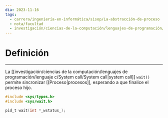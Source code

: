```yaml
---
dia: 2023-11-16
tags:
  - carrera/ingeniería-en-informática/sisop/La-abstracción-de-proceso
  - nota/facultad
  - investigación/ciencias-de-la-computación/lenguajes-de-programación/lenguaje-c/System-call/Procesos-system-calls
---
```

# Definición
---
La [[investigación/ciencias de la computación/lenguajes de programación/lenguaje c/System call/System call|system call]] `wait()` permite sincronizar [[Proceso|procesos]], esperando a que finalice el proceso hijo.

```c
#include <sys/types.h>
#include <sys/wait.h>

pid_t wait(int *_wstatus_);
```
